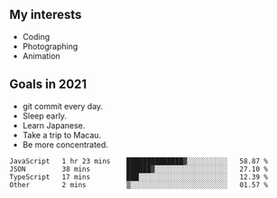 ## My interests

- Coding
- Photographing
- Animation

## Goals in 2021

- git commit every day.
- Sleep early.
- Learn Japanese.
- Take a trip to Macau.
- Be more concentrated.

<!--START_SECTION:waka-->
```text
JavaScript   1 hr 23 mins    ██████████████▓░░░░░░░░░░   58.87 % 
JSON         38 mins         ██████▓░░░░░░░░░░░░░░░░░░   27.10 % 
TypeScript   17 mins         ███░░░░░░░░░░░░░░░░░░░░░░   12.39 % 
Other        2 mins          ▒░░░░░░░░░░░░░░░░░░░░░░░░   01.57 % 
```
<!--END_SECTION:waka-->
